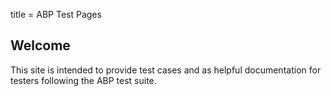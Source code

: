 title = ABP Test Pages

<section class="abp-container">
<h2>Welcome</h2>
<p>This site is intended to provide test cases and as helpful documentation for testers following the ABP test suite.</p>
</section>
<section class="abp-container">
<? include testsuite ?>
<? include testcases ?>
</section>
<section class="abp-container">
<? include references ?>
</section>